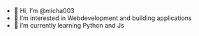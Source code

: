 - 👋 Hi, I’m @micha003
- 👀 I’m interested in Webdevelopment and building applications
- 🌱 I’m currently learning Python and Js

<!---
micha003/micha003 is a ✨ special ✨ repository because its `README.md` (this file) appears on your GitHub profile.
You can click the Preview link to take a look at your changes.
--->
